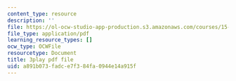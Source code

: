 ```yaml
---
content_type: resource
description: ''
file: https://ol-ocw-studio-app-production.s3.amazonaws.com/courses/15-031j-energy-decisions-markets-and-policies-spring-2012/a891b073fadce7f384fa0944e14a915f_-7dYXCHtTFY.pdf
file_type: application/pdf
learning_resource_types: []
ocw_type: OCWFile
resourcetype: Document
title: 3play pdf file
uid: a891b073-fadc-e7f3-84fa-0944e14a915f
---
```

